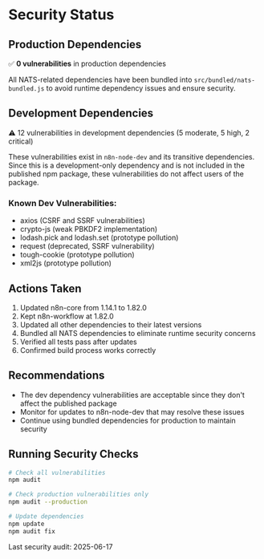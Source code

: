 # Security Status

## Production Dependencies
✅ **0 vulnerabilities** in production dependencies

All NATS-related dependencies have been bundled into `src/bundled/nats-bundled.js` to avoid runtime dependency issues and ensure security.

## Development Dependencies
⚠️ 12 vulnerabilities in development dependencies (5 moderate, 5 high, 2 critical)

These vulnerabilities exist in `n8n-node-dev` and its transitive dependencies. Since this is a development-only dependency and is not included in the published npm package, these vulnerabilities do not affect users of the package.

### Known Dev Vulnerabilities:
- axios (CSRF and SSRF vulnerabilities)
- crypto-js (weak PBKDF2 implementation)
- lodash.pick and lodash.set (prototype pollution)
- request (deprecated, SSRF vulnerability)
- tough-cookie (prototype pollution)
- xml2js (prototype pollution)

## Actions Taken
1. Updated n8n-core from 1.14.1 to 1.82.0
2. Kept n8n-workflow at 1.82.0
3. Updated all other dependencies to their latest versions
4. Bundled all NATS dependencies to eliminate runtime security concerns
5. Verified all tests pass after updates
6. Confirmed build process works correctly

## Recommendations
- The dev dependency vulnerabilities are acceptable since they don't affect the published package
- Monitor for updates to n8n-node-dev that may resolve these issues
- Continue using bundled dependencies for production to maintain security

## Running Security Checks
```bash
# Check all vulnerabilities
npm audit

# Check production vulnerabilities only
npm audit --production

# Update dependencies
npm update
npm audit fix
```

Last security audit: 2025-06-17